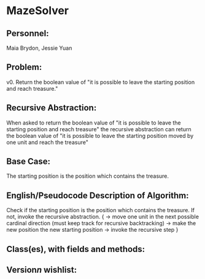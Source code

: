 # MazeSolver

## Personnel:

Maia Brydon, Jessie Yuan

## Problem:

v0. Return the boolean value of "it is possible to leave the starting position and reach treasure."

## Recursive Abstraction:

When asked to 
  return the boolean value of "it is possible to leave the starting position and reach treasure"
the recursive abstraction can 
  return the boolean value of "it is possible to leave the starting position moved by one unit and reach the treasure"
  
## Base Case:

The starting position is the position which contains the treasure.

## English/Pseudocode Description of Algorithm:

Check if the starting position is the position which contains the treasure.
If not, invoke the recursive abstraction. {
-> move one unit in the next possible cardinal direction (must keep track for recursive backtracking)
-> make the new position the new starting position
-> invoke the recursive step }

## Class(es), with fields and methods:

## Version*n* wishlist:

